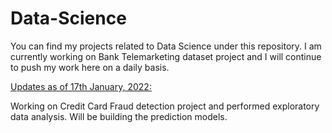 # Data-Science
You can find my projects related to Data Science under this repository.
I am currently working on Bank Telemarketing dataset project and I will continue to push my work here on a daily basis.

<u>Updates as of 17th January, 2022:</u>

Working on Credit Card Fraud detection project and performed exploratory data analysis.
Will be building the prediction models.

